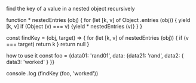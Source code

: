 find the key of a value in a nested object recursively

function * nestedEntries (obj) {
  for (let [k, v] of Object .entries (obj)) {
    yield [k, v]
    if (Object (v) === v) {yield * nestedEntries (v)}
  }
}

const findKey = (obj, target) => {
  for (let [k, v] of nestedEntries (obj)) {
    if (v === target) return k
  }
  return null
}

how to use it
const foo = {data01: 'rand01', data: {data21: 'rand', data2: { data3: 'worked' } }}

console .log (findKey (foo, 'worked'))
